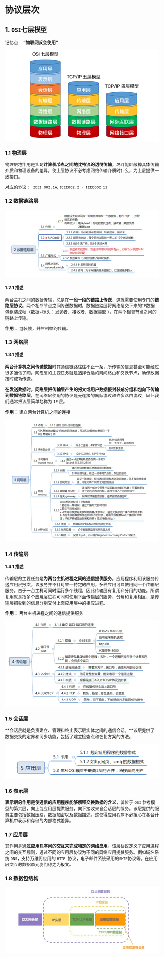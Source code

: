 # 协议层次

## 1. `OSI`七层模型

记忆点： **“物联网叔会使用”** 

![image-20211025193524159](协议层次.assets/image-20211025193524159.png)

### 1.1 物理层

物理层地作用是实现**计算机节点之间地比特流的透明传输**，尽可能屏蔽掉具体传输介质和物理设备的差异，使上层协议不必考虑网络传输介质时什么，为上层提供一致接口。

对应的协议：` IEEE 802.1A`, `IEEE802.2 - IEEE802.11`

### 1.2 数据链路层

![image-20211025192711913](协议层次.assets/image-20211025192711913.png)

#### 1.2.1 描述

两台主机之间的数据传输，总是在**一段一段的链路上传送**，这就需要使用专门的**链路层协议**。两个相邻节点之间传送数据时，数据链路层将网络层交下来的`IP`数据包组装成帧（数据+标头：发送者、接收者、数据类型 ），在两个相邻节点之间的链路上传输。

**作用：** 组装帧，并控制帧的传输。

### 1.3 网络层

#### 1.3.1 描述

**两台计算机之间传送数据**时其通信链路往往不止一条，所传输的信息甚至可能经过很多通信子网。网络层的主要任务就是选择合适的网间路由和交换节点，确保数据按时成功传送。

**在发送数据时，网络层把传输层产生的报文或用户数据报封装成分组和包向下传输到数据链路层**。在网络层使用的协议是无连接的网际协议和许多路由协议，因此我们通常把该层简单地称为 `IP` 层。

**作用：** 建立两台计算机之间的连接

#### ![image-20211025192816150](协议层次.assets/image-20211025192816150.png)

### 1.4 传输层

#### 1.4.1 描述

传输层的主要任务是**为两台主机进程之间的通信提供服务**。应用程序利用该服务传送应用层报文。该服务并不针对某一特定的应用，多种应用可以使用同一个传输层服务。由于一台主机可同时运行多个线程，因此传输层有复用和分用的功能。所谓复用就是指多个应用层进程可同时使用下面传输层的服务，分用和复用相反，是传输层把收到的信息分别交付上面应用层中的相应进程。

**作用：** 两台主机进程之间的通信提供服务

![image-20211025192931987](协议层次.assets/image-20211025192931987.png)

### 1.5 会话层

**会话层就是负责建立、管理和终止表示层实体之间的通信会话。**该层提供了数据交换的定界和同步功能，包括了建立检查点和恢复方案的方法。

![image-20211025193209231](协议层次.assets/image-20211025193209231.png)

### 1.6 表示层

**表示层的作用是使通信的应用程序能够解释交换数据的含义**，其位于 `OSI` 参考模型的第六层，向上为应用层提供服务，向下接收来自会话层的服务。该层提供的服务主要包括数据压缩，数据加密以及数据描述。这使得应用程序不必担心在各台计算机中表示和存储的内部格式差异。

### 1.7 应用层

其作用是通**过应用程序间的交互来完成特定的网络应用**。该层协议定义了应用进程之间的交互规则，通过不同的应用层协议为不同的网络应用提供服务。例如域名系统 `DNS`，支持万维网应用的 `HTTP `协议，电子邮件系统采用的` SMTP `协议等。在应用层交互的数据单元我们称之为报文。

### 1.8 数据包结构

![image-20211025193255241](协议层次.assets/image-20211025193255241.png)